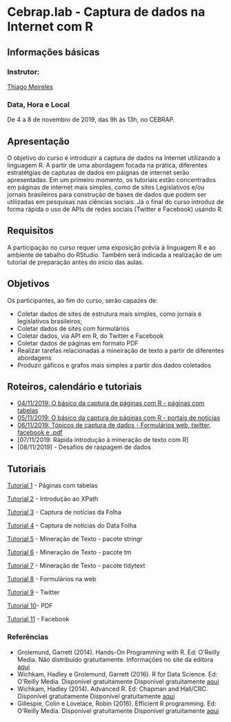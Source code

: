 #  Cebrap.lab - Captura de dados na Internet com R

## Informações básicas

### Instrutor: 
	
[Thiago Meireles](http://www.thiagomeireles.com)

### Data, Hora e Local

De 4 a 8 de novembro de 2019, das 9h às 13h, no CEBRAP.

## Apresentação
O objetivo do curso é introduzir a captura de dados na Internet utilizando a linguagem R. A partir de uma abordagem focada na prática, diferentes estratétgias de capturas de dados em páignas de internet serão apresentadas. Em um primeiro momento, os tutoriais estão concentrados em páginas de internet mais simples, como de sites Legislativos e/ou jornais brasileiros para construção de bases de dados que podem ser utilizadas em pesquisas nas ciências sociais. Já o final do curso introduz de forma rápida o uso de APIs de redes sociais (Twitter e Facebook) usando R.

## Requisitos
A participação no curso requer uma exposição prévia à linguagem R e ao ambiente de tabalho do RStudio. Também será indicada a realização de um tutorial de preparação antes do início das aulas.

## Objetivos

Os participantes, ao fim do curso, serão capazes de:
- Coletar dados de sites de estrutura mais simples, como jornais e legislativos brasileiros;
- Coletar dados de sites com formulários
- Coletar dados, via API em R, do Twitter e Facebook
- Coletar dados de páginas em formato PDF
- Realizar tarefas relacionadas a mineiração de texto a partir de diferentes abordagens
- Produzir gáficos e grafos mais simples a partir dos dados coletados

## Roteiros, calendário e tutoriais

- [04/11/2019: O básico da captura de páginas com R - páginas com tabelas](https://github.com/leobarone/cebrap_lab_raspagem_r/blob/master/roteiros/roteiro20180514.md)
- [05/11/2019: O básico da captura de páginas com R - portais de notícias](https://github.com/leobarone/cebrap_lab_raspagem_r/blob/master/roteiros/roteiro20180515.md)
- [06/11/2019: Tópicos de captura de dados - Formulários web, twitter, facebook e .pdf](https://github.com/leobarone/cebrap_lab_raspagem_r/blob/master/roteiros/roteiro20180516.md)
- [07/11/2019: Rápida introdução à mineração de texto com R]
- [08/11/2019] - Desafios de raspagem de dados

## Tutoriais

[Tutorial 1](https://github.com/leobarone/cebrap_lab_raspagem_r/blob/master/tutorials/webscraping_tutorial01.Rmd) - Páginas com tabelas

[Tutorial 2](https://github.com/leobarone/cebrap_lab_raspagem_r/blob/master/tutorials/webscraping_tutorial02.Rmd) - Introdução ao XPath

[Tutorial 3](https://github.com/leobarone/cebrap_lab_raspagem_r/blob/master/tutorials/webscraping_tutorial03.Rmd) - Captura de notícias da Folha

[Tutorial 4](https://github.com/leobarone/cebrap_lab_raspagem_r/blob/master/tutorials/webscraping_tutorial04.Rmd) - Captura de notícias do Data Folha

[Tutorial 5](https://github.com/leobarone/cebrap_lab_raspagem_r/blob/master/tutorials/webscraping_tutorial05.Rmd) - Mineração de Texto - pacote stringr

[Tutorial 6](https://github.com/leobarone/cebrap_lab_raspagem_r/blob/master/tutorials/webscraping_tutorial06.Rmd) - Mineração de Texto - pacote tm

[Tutorial 7](https://github.com/leobarone/cebrap_lab_raspagem_r/blob/master/tutorials/webscraping_tutorial07.Rmd) - Mineração de Texto - pacote tidytext

[Tutorial 8](https://github.com/leobarone/cebrap_lab_raspagem_r/blob/master/tutorials/webscraping_tutorial08.Rmd) - Formulários na web

[Tutorial 9](https://github.com/leobarone/cebrap_lab_raspagem_r/blob/master/tutorials/webscraping_tutorial09.Rmd) - Twitter

[Tutorial 10](https://github.com/leobarone/cebrap_lab_raspagem_r/blob/master/tutorials/webscraping_tutorial10.Rmd)- PDF

[Tutorial 11](https://github.com/leobarone/cebrap_lab_raspagem_r/blob/master/tutorials/webscraping_tutorial11.Rmd) - Facebook

### Referências

- Grolemund, Garrett (2014). Hands-On Programming with R. Ed: O'Reilly Media. Não distribuído gratuitamente. Informações no site da editora [aqui](http://shop.oreilly.com/product/0636920028574.do)
- Wichkam, Hadley e Grolemund, Garrett (2016). R for Data Science. Ed: O'Reilly Media. Disponível gratuitamente Disponível gratuitamente [aqui](http://r4ds.had.co.nz/data-visualisation.html)
- Wichkam, Hadley (2014). Advanced R. Ed: Chapman and Hall/CRC. Disponível gratuitamente Disponível gratuitamente [aqui](http://adv-r.had.co.nz/)
- Gillespie, Colin e Lovelace, Robin (2016). Efficient R programming. Ed: O'Reilly Media. Disponível gratuitamente Disponível gratuitamente [aqui](https://csgillespie.github.io/efficientR/)
